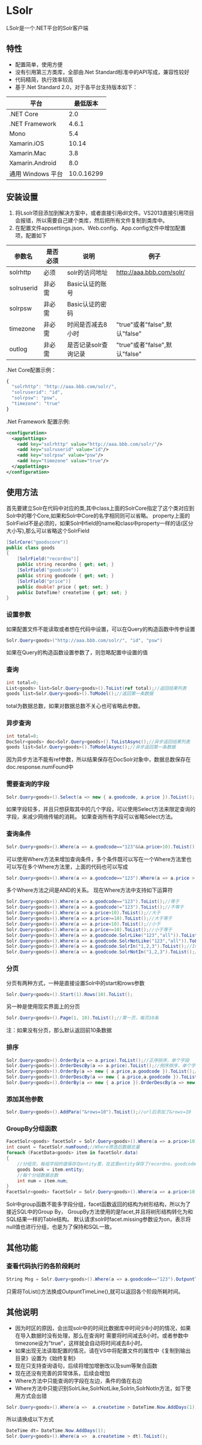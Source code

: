 # LSolr
LSolr是一个.NET平台的Solr客户端
## 特性
* 配置简单，使用方便
* 没有引用第三方类库，全部由.Net Standard标准中的API写成，兼容性较好
* 代码精简，执行效率较高
* 基于.Net Standard 2.0，对于各平台支持版本如下：

平台  | 最低版本
------------- | -------------  
.NET Core  | 2.0
.NET Framework  | 4.6.1 
Mono|5.4
Xamarin.iOS|10.14
Xamarin.Mac|3.8
Xamarin.Android|8.0
通用 Windows 平台|10.0.16299

## 安装设置
1. 将Lsolr项目添加到解决方案中，或者直接引用dll文件。VS2013直接引用项目会报错，所以需要自己建个类库，然后把所有文件复制到类库中。
2. 在配置文件appsettings.json、Web.config、App.config文件中增加配置项，配置如下

参数名  | 是否必须|说明|例子
------------- | -------------| -------------| -------------
solrhttp|必须|solr的访问地址|http://aaa.bbb.com/solr/
solruserid|非必需|Basic认证的账号|
solrpsw|非必需|Basic认证的密码|
timezone|非必需|时间是否减去8小时|"true"或者"false",默认"false"
outlog|非必需|是否记录solr查询记录|"true"或者"false",默认"false"

.Net Core配置示例：
```javascript
{
  "solrhttp": "http://aaa.bbb.com/solr/",
  "solruserid": "id",
  "solrpsw": "psw",
  "timezone": "true"
}
```
.Net Framework 配置示例:
```xml
<configuration>
  <appSettings>
    <add key="solrhttp" value="http://aaa.bbb.com/solr/"/>
    <add key="solruserid" value="id"/>
    <add key="solrpsw" value="psw"/>
    <add key="timezone" value="true"/>
  </appSettings>
</configuration>
```
## 使用方法
首先要建立Solr在代码中对应的类,其中class上面的SolrCore指定了这个类对应到Solr中的哪个Core,如果和Solr中Core的名字相同则可以省略。
property上面的SolrField不是必须的，如果Solr中field的name和class中property一样的话(区分大小写),那么可以省略这个SolrField

```c#
[SolrCore("goodscore")]
public class goods
{
    [SolrField("recordno")]
    public string recordno { get; set; }
    [SolrField("goodcode")]
    public string goodcode { get; set; }
    [SolrField("price")]
    public double? price { get; set; }
    public DateTime? createtime { get; set; }
}
```
### 设置参数
如果配置文件不能读取或者想在代码中设置，可以在Query的构造函数中传参设置
```c#
Solr.Query<goods>("http://aaa.bbb.com/solr/", "id", "psw")
```
如果在Query的构造函数设置参数了，则忽略配置中设置的值
### 查询
```c#
int total=0;
List<goods> list=Solr.Query<goods>().ToList(ref total);//返回结果列表
goods list=Solr.Query<goods>().ToModel();//返回第一条数据
```
total为数据总数，如果对数据总数不关心也可省略此参数。
### 异步查询
```c#
int total=0;
DocSolr<goods> doc=Solr.Query<goods>().ToListAsync();//异步返回结果列表
goods list=Solr.Query<goods>().ToModelAsync();//异步返回第一条数据
```
因为异步方法不能有ref参数，所以结果保存在DocSolr对象中，数据总数保存在doc.response.numFound中
### 需要查询的字段
```c#
Solr.Query<goods>().Select(a => new { a.goodcode, a.price }).ToList();
```
如果字段较多，并且只想获取其中的几个字段，可以使用Select方法来限定查询的字段，来减少网络传输的消耗。
如果查询所有字段可以省略Select方法。
### 查询条件
```c#
Solr.Query<goods>().Where(a => a.goodcode=="123"&&a.price>10).ToList();
```
可以使用Where方法来增加查询条件，多个条件既可以写在一个Where方法里也可以写在多个Where方法里，上面的代码也可以写成
```c#
Solr.Query<goods>().Where(a => a.goodcode=="123").Where(a => a.price > 10).ToList();
```
多个Where方法之间是AND的关系。
现在Where方法中支持如下运算符
```c#
Solr.Query<goods>().Where(a => a.goodcode=="123").ToList();//等于
Solr.Query<goods>().Where(a => a.goodcode!="123").ToList();//不等于
Solr.Query<goods>().Where(a => a.price>10).ToList();//大于
Solr.Query<goods>().Where(a => a.price>=10).ToList();//大于等于
Solr.Query<goods>().Where(a => a.price<10).ToList();//小于
Solr.Query<goods>().Where(a => a.price<=10).ToList();//小于等于
Solr.Query<goods>().Where(a => a.goodcode.SolrLike("123","all")).ToList();//Like查询,第二个参数为all,left,right,对应哪侧模糊查询
Solr.Query<goods>().Where(a => a.goodcode.SolrNotLike("123","all")).ToList();//NotLike查询,第二个参数为all,left,right,对应哪侧模糊查询
Solr.Query<goods>().Where(a => a.goodcode.SolrIn("1,2,3").ToList();//In查询,多个值用逗号分隔
Solr.Query<goods>().Where(a => a.goodcode.SolrNotIn("1,2,3").ToList();//NotIn查询,多个值用逗号分隔
```
### 分页
分页有两种方式，一种是直接设置Solr中的start和rows参数
```c#
Solr.Query<goods>().Start(1).Rows(10).ToList();
```
另一种是使用现实界面上的分页
```c#
Solr.Query<goods>().Page(1, 10).ToList();//第一页，每页10条
```
注：如果没有分页，那么默认返回前10条数据
### 排序
```c#
Solr.Query<goods>().OrderBy(a => a.price).ToList();//正序排序，单个字段
Solr.Query<goods>().OrderDescBy(a => a.price).ToList();//倒序排序，单个字段
Solr.Query<goods>().OrderBy(a => new { a.price,a.goodcode }).ToList();//正序排序，支持多个字段
Solr.Query<goods>().OrderDescBy(a => new { a.price,a.goodcode }).ToList();//倒叙排序，支持多个字段
Solr.Query<goods>().OrderBy(a => new { a.price }).OrderDescBy(a => new { a.goodcode }).ToList();//混合排序
```
### 添加其他参数
```c#
Solr.Query<goods>().AddPara("&rows=10").ToList();//url后添加了&rows=10
```
### GroupBy分组函数
```c#
FacetSolr<goods> facetSolr = Solr.Query<goods>().Where(a => a.price>10).GroupBy(a => new { a.recordno, a.goodcode });
int count = facetSolr.numFound;//Where筛选后数据总量
foreach (FacetData<goods> item in facetSolr.data)
{
    //分组完，每组字段的值保存在entity里，在这里entity保存了recordno，goodcode的值
    goods book = item.entity;
	//每个分组数据总数
    int num = item.num;
}
FacetSolr<goods> facetSolr = Solr.Query<goods>().Where(a => a.price>10).GroupBy(a =>  a.recordno);//单个字段分组
```
Solr中group函数不能多字段分组，facet函数返回的结构为树形结构，所以为了接近SQL中的Group By，
GroupBy方法使用的是facet,并且将树形结构转化为和SQL结果一样的Table结构。
默认请求solr时facet.missing参数设为on，表示将null值也进行分组，也是为了保持和SQL一致。
## 其他功能
### 查看代码执行的各阶段耗时
```c#
String Msg = Solr.Query<goods>().Where(a => a.goodcode=="123").OutpuntTimeLine();
```
只需将ToList()方法换成OutpuntTimeLine(),就可以返回各个阶段所耗时间。
## 其他说明
* 因为时区的原因，会出现solr中的时间比数据库中时间少8小时的情况，如果在导入数据时没有处理，那么在查询时
需要将时间减去8小时。或者参数中timezone设为"true"，这样就会自动将时间减去8小时。
* 如果出现无法读取配置的情况，请在VS中将配置文件的属性中《复制到输出目录》设置为《始终复制》
* 现在只支持查询语句，后续将增加增删改以及sum等聚合函数
* 现在还没有完善的异常体系，后续会增加
* Where方法中只能查询的字段在左边，条件的值在右边
* Where方法中只能识别SolrLike,SolrNotLike,SolrIn,SolrNotIn方法，如下使用方式会出错
```c#
Solr.Query<goods>().Where(a =>  a.createtime > DateTime.Now.AddDays(1)).ToList();
```
所以请换成以下方式
```c#
DateTime dt= DateTime.Now.AddDays(1);
Solr.Query<goods>().Where(a =>  a.createtime > dt).ToList();
```